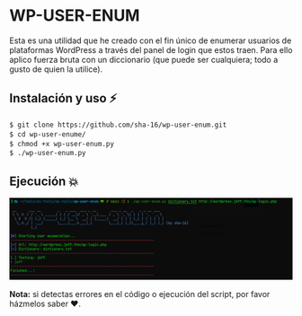 # WP-USER-ENUM
Esta es una utilidad que he creado con el fin único de enumerar usuarios de plataformas WordPress a través del panel de login que estos traen.
Para ello aplico fuerza bruta con un diccionario (que puede ser cualquiera; todo a gusto de quien la utilice).

## Instalación y uso ⚡
```bash
$ git clone https://github.com/sha-16/wp-user-enum.git
$ cd wp-user-enume/
$ chmod +x wp-user-enum.py
$ ./wp-user-enum.py
```

## Ejecución 💥
![](img/wp-user-enum-poc.png)

**Nota:** si detectas errores en el código o ejecución del script, por favor házmelos saber ❤. 
